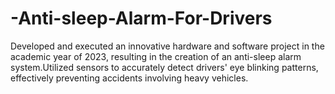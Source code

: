 # -Anti-sleep-Alarm-For-Drivers
Developed and executed an innovative hardware and software project  in the academic year of 2023, resulting in the creation of an anti-sleep alarm system.Utilized sensors to accurately detect drivers' eye blinking patterns, effectively  preventing accidents involving heavy vehicles.
